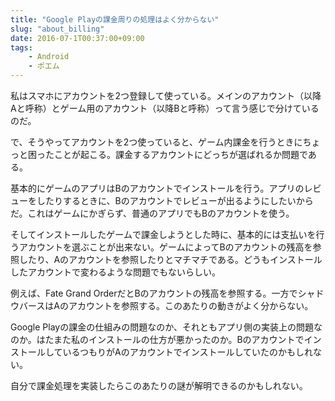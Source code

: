 ```yaml
---
title: "Google Playの課金周りの処理はよく分からない"
slug: "about_billing"
date: 2016-07-1T00:37:00+09:00
tags:
    - Android
    - ポエム
---
```


私はスマホにアカウントを2つ登録して使っている。メインのアカウント（以降Aと呼称）とゲーム用のアカウント（以降Bと呼称）って言う感じで分けているのだ。

で、そうやってアカウントを2つ使っていると、ゲーム内課金を行うときにちょっと困ったことが起こる。課金するアカウントにどっちが選ばれるか問題である。

<!--more-->

基本的にゲームのアプリはBのアカウントでインストールを行う。アプリのレビューをしたりするときに、Bのアカウントでレビューが出るようにしたいからだ。これはゲームにかぎらず、普通のアプリでもBのアカウントを使う。

そしてインストールしたゲームで課金しようとした時に、基本的には支払いを行うアカウントを選ぶことが出来ない。ゲームによってBのアカウントの残高を参照したり、Aのアカウントを参照したりとマチマチである。どうもインストールしたアカウントで変わるような問題でもないらしい。

例えば、Fate Grand OrderだとBのアカウントの残高を参照する。一方でシャドウバースはAのアカウントを参照する。このあたりの動きがよく分からない。

Google Playの課金の仕組みの問題なのか、それともアプリ側の実装上の問題なのか。はたまた私のインストールの仕方が悪かったのか。BのアカウントでインストールしているつもりがAのアカウントでインストールしていたのかもしれない。

自分で課金処理を実装したらこのあたりの謎が解明できるのかもしれない。